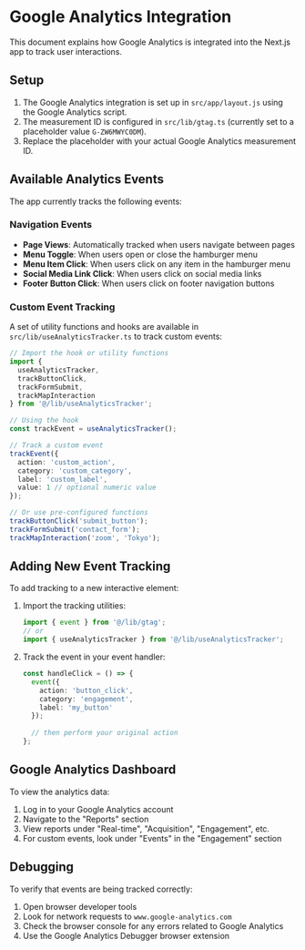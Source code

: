 # Google Analytics Integration

This document explains how Google Analytics is integrated into the Next.js app to track user interactions.

## Setup

1. The Google Analytics integration is set up in `src/app/layout.js` using the Google Analytics script.
2. The measurement ID is configured in `src/lib/gtag.ts` (currently set to a placeholder value `G-ZW6MWYC0DM`).
3. Replace the placeholder with your actual Google Analytics measurement ID.

## Available Analytics Events

The app currently tracks the following events:

### Navigation Events

- **Page Views**: Automatically tracked when users navigate between pages
- **Menu Toggle**: When users open or close the hamburger menu
- **Menu Item Click**: When users click on any item in the hamburger menu
- **Social Media Link Click**: When users click on social media links
- **Footer Button Click**: When users click on footer navigation buttons

### Custom Event Tracking

A set of utility functions and hooks are available in `src/lib/useAnalyticsTracker.ts` to track custom events:

```typescript
// Import the hook or utility functions
import { 
  useAnalyticsTracker, 
  trackButtonClick, 
  trackFormSubmit, 
  trackMapInteraction 
} from '@/lib/useAnalyticsTracker';

// Using the hook
const trackEvent = useAnalyticsTracker();

// Track a custom event
trackEvent({
  action: 'custom_action',
  category: 'custom_category',
  label: 'custom_label',
  value: 1 // optional numeric value
});

// Or use pre-configured functions
trackButtonClick('submit_button');
trackFormSubmit('contact_form');
trackMapInteraction('zoom', 'Tokyo');
```

## Adding New Event Tracking

To add tracking to a new interactive element:

1. Import the tracking utilities:
   ```typescript
   import { event } from '@/lib/gtag';
   // or
   import { useAnalyticsTracker } from '@/lib/useAnalyticsTracker';
   ```

2. Track the event in your event handler:
   ```typescript
   const handleClick = () => {
     event({
       action: 'button_click',
       category: 'engagement',
       label: 'my_button'
     });
     
     // then perform your original action
   };
   ```

## Google Analytics Dashboard

To view the analytics data:

1. Log in to your Google Analytics account
2. Navigate to the "Reports" section
3. View reports under "Real-time", "Acquisition", "Engagement", etc.
4. For custom events, look under "Events" in the "Engagement" section

## Debugging

To verify that events are being tracked correctly:

1. Open browser developer tools
2. Look for network requests to `www.google-analytics.com`
3. Check the browser console for any errors related to Google Analytics
4. Use the Google Analytics Debugger browser extension 